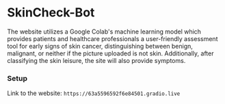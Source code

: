 # SkinCheck-Bot
The website utilizes a Google Colab's machine learning model which provides patients and healthcare professionals a user-friendly assessment tool for early signs of skin cancer, distinguishing between benign, malignant, or neither if the picture uploaded is not skin. Additionally, after classifying the skin leisure, the site will also provide symptoms.

### Setup
Link to the website:
  `https://63a5596592f6e84501.gradio.live`
